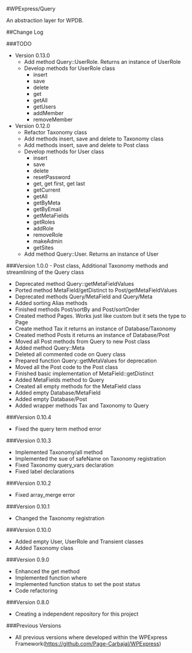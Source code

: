 #WPExpress/Query

An abstraction layer for WPDB.
 
##Change Log


###TODO

- Version 0.13.0
    - Add method Query::UserRole. Returns an instance of UserRole
    - Develop methods for UserRole class
        - insert
        - save
        - delete
        - get
        - getAll
        - getUsers
        - addMember
        - removeMember
- Version 0.12.0 
    - Refactor Taxonomy class
    - Add methods insert, save and delete to Taxonomy class
    - Add methods insert, save and delete to Post class
    - Develop methods for User class
        - insert
        - save
        - delete
        - resetPassword
        - get, get first, get last
        - getCurrent
        - getAll
        - getByMeta
        - getByEmail
        - getMetaFields
        - getRoles
        - addRole
        - removeRole
        - makeAdmin
        - getSites
    - Add method Query::User. Returns an instance of User


###Version 1.0.0 - Post class, Additional Taxonomy methods and streamlining of the Query class

- Deprecated method Query::getMetaFieldValues
- Ported method MetaField/getDistinct to Post/getMetaFieldValues
- Deprecated methods Query/MetaField and Query/Meta
- Added sorting Alias methods 
- Finished methods Post/sortBy and Post/sortOrder
- Created method Pages. Works just like custom but it sets the type to Page
- Create method Tax it returns an instance of Database/Taxonomy 
- Created method Posts it returns an instance of Database/Post
- Moved all Post methods from Query to new Post class
- Added method Query::Meta
- Deleted all commented code on Query class
- Prepared function Query::getMetaValues for deprecation
- Moved all the Post code to the Post class
- Finished basic implementation of MetaField::getDistinct 
- Added MetaFields method to Query
- Created all empty methods for the MetaField class  
- Added empty Database/MetaField
- Added empty Database/Post
- Added wrapper methods Tax and Taxonomy to Query


###Version 0.10.4

- Fixed the query term method error 

###Version 0.10.3

- Implemented Taxonomy/all method
- Implemented the sue of safeName on Taxonomy registration
- Fixed Taxonomy query_vars declaration
- Fixed label declarations


###Version 0.10.2

- Fixed array_merge error


###Version 0.10.1

- Changed the Taxonomy registration


###Version 0.10.0

- Added empty User, UserRole and Transient classes 
- Added Taxonomy class


###Version 0.9.0

- Enhanced the get method
- Implemented function where
- Implemented function status to set the post status
- Code refactoring

###Version 0.8.0 

- Creating a independent repository for this project

###Previous Versions

- All previous versions where developed within the WPExpress Framework(https://github.com/Page-Carbajal/WPExpress)
